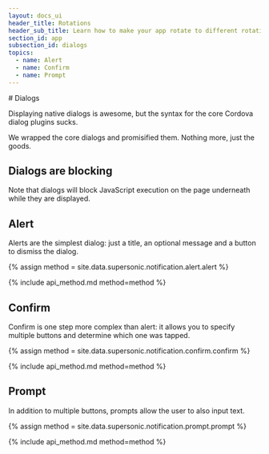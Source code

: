 ```yaml
---
layout: docs_ui
header_title: Rotations
header_sub_title: Learn how to make your app rotate to different rotations.
section_id: app
subsection_id: dialogs
topics:
  - name: Alert
  - name: Confirm
  - name: Prompt
---
```


<section class="docs-section" id="dialogs">
# Dialogs

Displaying native dialogs is awesome, but the syntax for the core Cordova dialog
plugins sucks.

We wrapped the core dialogs and promisified them. Nothing more, just the goods.

## Dialogs are blocking

Note that dialogs will block JavaScript execution on the page underneath while they are displayed.

## Alert

Alerts are the simplest dialog: just a title, an optional message and a button to dismiss the dialog.

<section class="docs-section" id="alert">
{% assign method = site.data.supersonic.notification.alert.alert %}

{% include api_method.md method=method %}
</section>

## Confirm

Confirm is one step more complex than alert: it allows you to specify multiple buttons and determine which one was tapped.

<section class="docs-section" id="confirm">
{% assign method = site.data.supersonic.notification.confirm.confirm %}

{% include api_method.md method=method %}
</section>

## Prompt

In addition to multiple buttons, prompts allow the user to also input text.

<section class="docs-section" id="prompt">
{% assign method = site.data.supersonic.notification.prompt.prompt %}

{% include api_method.md method=method %}
</section>

</section>
